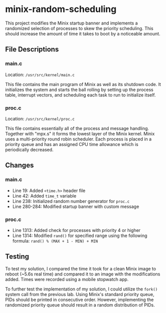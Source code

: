 # minix-random-scheduling
This project modifies the Minix startup banner and implements a randomized selection of processes to skew the priority scheduling. This should increase the amount of time it takes to boot by a noticeable amount.

## File Descriptions

### main.c
Location: `/usr/src/kernel/main.c`

This file contains the main program of Minix as well as its shutdown code. It initializes the system and starts the ball rolling by setting up the process table, interrupt vectors, and scheduling each task to run to initialize itself.
### proc.c
Location: `/usr/src/kernel/proc.c`

This file contains essentially all of the process and message handling. Together with "mpx.s" it forms the lowest layer of the Minix kernel. Minix uses a multi-priority round robin scheduler. Each process is placed in a priority queue and has an assigned CPU time allowance which is periodically decreased. 
## Changes

### main.c
- Line 19: Added `<time.h>` header file
- Line 42: Added `time_t` variable
- Line 238: Initialized random number generator for `proc.c`
- Line 280-284: Modified startup banner with custom message 
### proc.c
- Line 1313: Added check for processes with priority 4 or higher
- Line 1314: Modified `rand()` for specified range using the following formula: `rand() % (MAX + 1 - MIN) + MIN`
## Testing
To test my solution, I compared the time it took for a clean Minix image to reboot (~5.6s real time) and compared it to an image with the modifications added. Times were recorded using a mobile stopwatch app.

To further test the implementation of my solution, I could utilize the `fork()` system call from the previous lab. Using Minix's standard priority queue, PIDs should be printed in consecutive order. However, implementing the randomized priority queue should result in a random distribution of PIDs.
